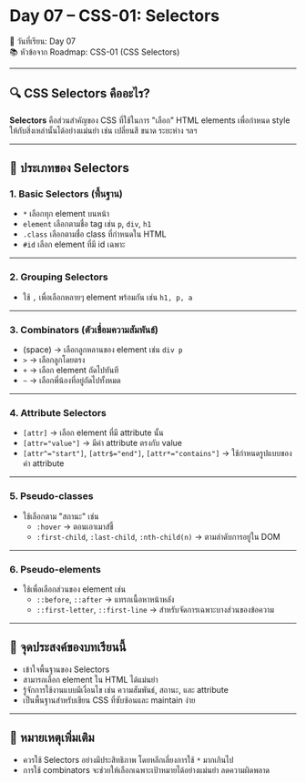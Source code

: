 # Day 07 – CSS-01: Selectors

📅 วันที่เรียน: Day 07  
📚 หัวข้อจาก Roadmap: CSS-01 (CSS Selectors)

---

## 🔍 CSS Selectors คืออะไร?

**Selectors** คือส่วนสำคัญของ CSS ที่ใช้ในการ "เลือก" HTML elements เพื่อกำหนด style ให้กับสิ่งเหล่านั้นได้อย่างแม่นยำ เช่น เปลี่ยนสี ขนาด ระยะห่าง ฯลฯ

---

## 🧱 ประเภทของ Selectors

### 1. Basic Selectors (พื้นฐาน)
- `*` เลือกทุก element บนหน้า
- `element` เลือกตามชื่อ tag เช่น `p`, `div`, `h1`
- `.class` เลือกตามชื่อ class ที่กำหนดใน HTML
- `#id` เลือก element ที่มี id เฉพาะ

---

### 2. Grouping Selectors
- ใช้ `,` เพื่อเลือกหลายๆ element พร้อมกัน เช่น `h1, p, a`

---

### 3. Combinators (ตัวเชื่อมความสัมพันธ์)
- (space) → เลือกลูกหลานของ element เช่น `div p`
- `>` → เลือกลูกโดยตรง
- `+` → เลือก element ถัดไปทันที
- `~` → เลือกพี่น้องที่อยู่ถัดไปทั้งหมด

---

### 4. Attribute Selectors
- `[attr]` → เลือก element ที่มี attribute นั้น
- `[attr="value"]` → มีค่า attribute ตรงกับ value
- `[attr^="start"]`, `[attr$="end"]`, `[attr*="contains"]` → ใช้กำหนดรูปแบบของค่า attribute

---

### 5. Pseudo-classes
- ใช้เลือกตาม "สถานะ" เช่น  
  - `:hover` → ตอนเอาเมาส์ชี้
  - `:first-child`, `:last-child`, `:nth-child(n)` → ตามลำดับการอยู่ใน DOM

---

### 6. Pseudo-elements
- ใช้เพื่อเลือกส่วนของ element เช่น  
  - `::before`, `::after` → แทรกเนื้อหาหน้าหลัง
  - `::first-letter`, `::first-line` → สำหรับจัดการเฉพาะบางส่วนของข้อความ

---

## 🎯 จุดประสงค์ของบทเรียนนี้

- เข้าใจพื้นฐานของ Selectors
- สามารถเลือก element ใน HTML ได้แม่นยำ
- รู้จักการใช้งานแบบมีเงื่อนไข เช่น ความสัมพันธ์, สถานะ, และ attribute
- เป็นพื้นฐานสำหรับเขียน CSS ที่ซับซ้อนและ maintain ง่าย

---

## 📌 หมายเหตุเพิ่มเติม

- ควรใช้ Selectors อย่างมีประสิทธิภาพ โดยหลีกเลี่ยงการใช้ `*` มากเกินไป
- การใช้ combinators จะช่วยให้เลือกเฉพาะเป้าหมายได้อย่างแม่นยำ ลดความผิดพลาด
